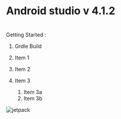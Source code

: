 # Android studio v 4.1.2 <h1>

Getting Started :
1. Grdle Build

1. Item 1
1. Item 2
1. Item 3
   1. Item 3a
   1. Item 3b
   

![jetpack](https://storage.googleapis.com/kotakode-prod-public/images/59ec86ea-09db-4a7f-b870-488633d70583-1_FB931aBGoALv3OLY5LSRGg.png)
